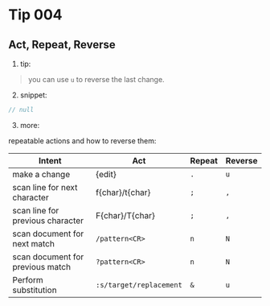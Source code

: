 # Tip 004

## Act, Repeat, Reverse

1. tip:

> you can use `u` to reverse the last change.

2. snippet:

```js
// null
```

3. more:

repeatable actions and how to reverse them:

| Intent                           | Act                     | Repeat | Reverse |
| -------------------------------- | ----------------------- | ------ | ------- |
| make a change                    | {edit}                  | `.`    | `u`     |
| scan line for next character     | f{char}/t{char}         | `;`    | `,`     |
| scan line for previous character | F{char}/T{char}         | `;`    | `,`     |
| scan document for next match     | `/pattern<CR>`          | `n`    | `N`     |
| scan document for previous match | `?pattern<CR>`          | `n`    | `N`     |
| Perform substitution             | `:s/target/replacement` | `&`    | `u`     |
